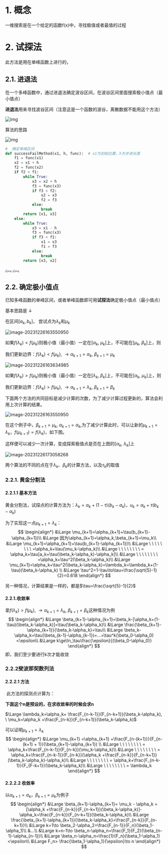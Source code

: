 # 1. 概念

一维搜索是在一个给定的函数f(x)中，寻找极值或者最值的过程

# 2. 试探法

此方法是用在单峰函数上进行的，

## 2.1. 进退法

在一个多峰函数中，通过进退法确定波谷区间，在波谷区间里面搜索极小值点（最小值点）

**进退法**用来寻找波谷区间（注意这是一个函数的波谷，离散数据不能用这个方法）

![img](./doc\1703564654535-7e61fdac-b3d9-410b-9a43-8751084ddb86.png)

算法的思路

![img](./doc\1703565152292-e57e608b-447e-495e-b223-d0d5f04fcffc.png)

```python
#  确定单峰区间
def successFailMethod(x1, h, func):  # x1为初始位置，h为步进长度
    f1 = func(x1)
    x2 = x1 + h
    f2 = func(x2)
    if f2 < f1:
        while True:
            x3 = x2 + h
            f3 = func(x3)
            if f3 < f2:
                x2 = x3
                f2 = f3
            else:
                break
        return [x1, x3]
    else:
        while True:
            x3 = x1 - h
            f3 = func(x3)
            if f3 < f1:
                x1 = x3
                f1 = f3
            else:
                break
        return [x3, x2]
```

<img src="doc/1703567256190-0d16e372-ede5-426e-bd3f-f152fa5c2ddf-17035785013465.png" alt="img" style="zoom:50%;" />

<img src="https://cdn.nlark.com/yuque/0/2023/png/1606105/1703567313776-c197a679-fe37-4a07-bed5-ebc5576c1579.png" alt="img" style="zoom:50%;" />



## 2.2. 确定极小值点

已知多峰函数的单峰区间，或者单峰函数即可用**试探法**确定极小值点（最小值点）

基本思路是 ↓

在区间$[a_k, b_k]$， 尝试点为$\lambda_k$和$\mu_k$

![image-20231226163550950](doc/image-20231226163550950.png)

如果$f(\lambda_k)<f(\mu_k)$则极小值（最小值）一定在$[\alpha_k, \ \mu_k]$上，不可能在$[\mu_k, \ \beta_k]$上，则

我们更新边界：$f(\lambda_k)<f(\mu_k), \ \to \alpha_{k+1}=\alpha_k, \ \beta_{k+1}= \mu_k$

![image-20231226163634985](doc/image-20231226163634985.png)

如果$f(\lambda_k)>f(\mu_k)$则极小值（最小值）一定在$[\lambda_k, \ \beta_k]$上，不可能在$[\alpha_k, \ \mu_k]$上，则

我们更新边界：$f(\lambda_k)>f(\mu_k), \ \to \alpha_{k+1}=\lambda_k, \ \beta_{k+1}= \beta_k$

下面两个方法的共同目标是减少计算的次数，为了减少计算过程更新的，算法会利用上次计算的结果。

![image-20231226163550950](doc/image-20231226163550950.png)

在这个例子中，$\beta_{k+1} =\mu_k$, $\alpha_{k+1}=\alpha_k$,为了减少计算此时，可以让新的$\mu_{k+1}=\lambda_k$，$f(\mu_{k+1})=f(\lambda_k)$，如下图。

这样便可以减少一次计算，变成探索极值点是否在上图的$[\alpha_{k}, \ \lambda_k]$上

![image-20231226173058268](doc/image-20231226173058268.png)



两个算法的不同的点在于$\lambda_k、\beta_k$的计算方法，以及$\tau_k$的取值

### 2.2.1. 黄金分割法

#### 2.2.1.1 基本方法

黄金分割法，试探点的计算方法为：$\lambda_k=\alpha_k+(1-\tau)(b_k - a_k)$，$u_k=\alpha_k+\tau(b_k-\alpha_k)$

为了实现这一点$\mu_{k+1}=\lambda_k$：
$$
\begin{align*}
&\Large \mu_{k+1}=\alpha_{k+1}+\tau(b_{k+1}-\alpha_{k+1})\\
&\Large 因为\alpha_{k+1}=\alpha_k,\beta_{k+1}=\mu_k\\
&\Large  \mu_{k+1}=\alpha_{k+1}+\tau(b_{k+1}-\alpha_{k+1})\\
&\Large \ \ \ \ \ \ \ \  =\alpha_k+\tau(\mu_k-\alpha_k)\\
&\Large \ \ \ \ \ \ \ \  = \alpha_k+\tau[a_k+\tau(\beta_k-\alpha_k)-\alpha_k]\\
&\Large \ \ \ \ \ \ \ \  =\alpha_k+\tau^2(\beta_k-\alpha_k)\\
&\Large \mu_{k+1}=\alpha_k+\tau^2(\beta_k-\alpha_k)=\lambda_k=\lambda_k+(1-\tau)(\beta_k-\alpha_k) \\
&\Large \tau^2=1-\tau\to\tau=\frac{\sqrt{5}-1}{2}=0.618
\end{align*}
$$


另一种情况，计算结果是一样的，都是$\tau=\frac{\sqrt{5}-1}{2}$

#### 2.2.1.收敛率

拿$f(\lambda_k)>f(\mu_k), \ \to \alpha_{k+1}=\lambda_k, \ \beta_{k+1}= \beta_k$这种情况为例
$$
\begin{align*}
&\Large \beta_{k+1}-\alpha_{k+1}=\beta_k-[\alpha_k+(1-\tau)(\beta_k-\alpha_k)]=\tau(\beta_k-\alpha_k)\\
&\Large \frac{\beta_{k+1}-\alpha_{k+1}}{\beta_k-\alpha_k}=\tau\\
&\Large \beta_k-\alpha_k=\tau(\beta_{k-1}-\alpha_{k-1})=...=\tau^k(\beta_0-\alpha_0)<\epsilon\\
&\Large k\ge\ln_\tau\frac{\epsilon}{(\beta_0-\alpha_0)}
\end{align*}
$$
即，我们至少要进行k次才能收敛



### 2.2.2斐波那契数列法

#### 2.2.2.1 方法

​	此方法的探测点计算为：

**下面这个n是预设的，在求收敛率的时候会求n**

$\Large \lambda_k=\alpha_k+ \frac{F_{n-k-1}}{F_{n-k+1}}(\beta_k-\alpha_k), \ \mu_k=\alpha_k +\frac{F_{n-k}}{F_{n-k+1}}(\beta_k-\alpha_k)$

可以证明$\mu_{k+1}=\lambda_k$
$$
\begin{align*}
&\Large \mu_{k+1} =\alpha_{k+1} +\frac{F_{n-(k+1)}}{F_{n-(k+1) + 1}}(\beta_{k+1}-\alpha_{k+1}) \\
&\Large \ \ \ \ \ \ \ \  = \alpha_k+\frac{F_{n-k-1}}{F_{n-k}}(\mu_k-\alpha_k)\\
&\Large \ \ \ \ \ \ \ \  =  \alpha_k+\frac{F_{n-k-1}}{F_{n-k}}(\alpha_k +\frac{F_{n-k}}{F_{n-k+1}}(\beta_k-\alpha_k)-\alpha_k)\\
&\Large \ \ \ \ \ \ \ \  =  \alpha_k+\frac{F_{n-k-1}}{F_{F-k+1}}(\beta_k-\alpha_k)\\
&\Large \ \ \ \ \ \ \ \  =  \lambda_k
\end{align*}
$$

#### 2.2.2.2  收敛率

以$\alpha_{k+1} = \alpha_k$，$\beta_{k+1} = \mu_k$为例子
$$
\begin{align*}
&\Large \beta_{k+1}-\alpha_{k+1}= \mu_k - \alpha_k =[\alpha_k +\frac{F_{n-k}}{F_{n-k+1}}(\beta_k-\alpha_k)]-\alpha_k=\frac{F_{n-k}}{F_{n-k+1}}(\beta_k-\alpha_k)\\
&\Large \frac{\beta_{k+1}-\alpha_{k+1}}{\beta_k-\alpha_k}=\frac{F_{n-k}}{F_{n-k+1}}\\
&\Large k=1\to \beta_2-\alpha_2=\frac{F_{n-1}}{F_n}(\beta_1-\alpha_1)\\
&...\\
&\Large k=n-1\to \beta_n-\alpha_n=\frac{F_1}{F_2}(\beta_{n-1}-\alpha_{n-1})\\
&\Large \beta_n-\alpha_n=\frac{1}{F_n}(\beta_1-\alpha_1)<\epsilon\\
&\Large F_n> \frac{\beta_1-\alpha_1}{\epsilon}\to n
\end{align*}
$$




